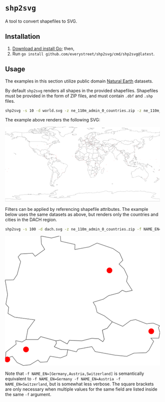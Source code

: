 # `shp2svg`

A tool to convert shapefiles to SVG.

## Installation

1) [Download and install Go](https://golang.org/dl/); then,
2) Run `go install github.com/everystreet/shp2svg/cmd/shp2svg@latest`.

## Usage

The examples in this section utilize public domain [Natural Earth](https://www.naturalearthdata.com/) datasets.

By default `shp2svg` renders all shapes in the provided shapefiles. Shapefiles must be provided in the form of ZIP files, and must contain `.dbf` and `.shp` files.

```bash
shp2svg -s 10 -d world.svg -z ne_110m_admin_0_countries.zip -z ne_110m_populated_places.zip
```

The example above renders the following SVG:

<img src="./docs/images/world.svg">

Filters can be applied by referencing shapefile attributes. The example below uses the same datasets as above, but renders only the countries and cities in the DACH region.

```bash
shp2svg -s 100 -d dach.svg -z ne_110m_admin_0_countries.zip -f NAME_EN=[Germany,Austria,Switzerland] -z ne_110m_populated_places.zip -f NAME=[Berlin,Vienna,Bern,Geneva]
```

<img src="./docs/images/dach.svg">

Note that `-f NAME_EN=[Germany,Austria,Switzerland]` is semantically equivalent to `-f NAME_EN=Germany -f NAME_EN=Austria -f NAME_EN=Switzerland`, but is somewhat less verbose. The square brackets are only necessary when multiple values for the same field are listed inside the same `-f` argument.
